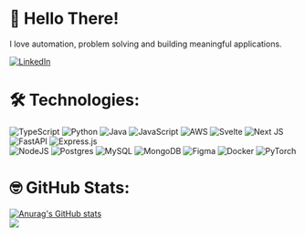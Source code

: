 # 👋 Hello There!
I love automation, problem solving and building meaningful applications.<br/>

[![LinkedIn](https://img.shields.io/badge/_Contact_Me-%230077B5.svg?logo=linkedin&logoColor=white)](https://linkedin.com/in/christian-bayquen) 

# 🛠️ Technologies:
![TypeScript](https://img.shields.io/badge/typescript-%23007ACC.svg?style=flat&logo=typescript&logoColor=white) ![Python](https://img.shields.io/badge/python-3670A0?style=flat&logo=python&logoColor=ffdd54) ![Java](https://img.shields.io/badge/java-%23ED8B00.svg?style=flat&logo=java&logoColor=white) ![JavaScript](https://img.shields.io/badge/javascript-%23323330.svg?style=flat&logo=javascript&logoColor=%23F7DF1E) ![AWS](https://img.shields.io/badge/AWS-%23FF9900.svg?style=flat&logo=amazon-aws&logoColor=white) ![Svelte](https://img.shields.io/badge/svelte-%23f1413d.svg?style=flat&logo=svelte&logoColor=white) ![Next JS](https://img.shields.io/badge/Next-black?style=flat&logo=next.js&logoColor=white) ![FastAPI](https://img.shields.io/badge/FastAPI-005571?style=flat&logo=fastapi) ![Express.js](https://img.shields.io/badge/express.js-%23404d59.svg?style=flat&logo=express&logoColor=%2361DAFB) <br/>![NodeJS](https://img.shields.io/badge/node.js-6DA55F?style=flat&logo=node.js&logoColor=white) ![Postgres](https://img.shields.io/badge/postgres-%23316192.svg?style=flat&logo=postgresql&logoColor=white) ![MySQL](https://img.shields.io/badge/mysql-%2300f.svg?style=flat&logo=mysql&logoColor=white) ![MongoDB](https://img.shields.io/badge/MongoDB-%234ea94b.svg?style=flat&logo=mongodb&logoColor=white) 	![Figma](https://img.shields.io/badge/figma-%23F24E1E.svg?style=flat&logo=figma&logoColor=white) ![Docker](https://img.shields.io/badge/docker-%230db7ed.svg?style=flat&logo=docker&logoColor=white) ![PyTorch](https://img.shields.io/badge/PyTorch-%23EE4C2C.svg?style=flat&logo=PyTorch&logoColor=white)
# 🤓 GitHub Stats:
<!-- ![](https://github-readme-stats.vercel.app/api?username=chrisgabs&theme=onedark&hide_border=false&include_all_commits=true&count_private=true)<br/> -->
<!-- ![](https://github-readme-streak-stats.herokuapp.com/?user=chrisgabs&theme=onedark&hide_border=false)<br/> -->
[![Anurag's GitHub stats](https://github-readme-stats.vercel.app/api?username=chrisgabs&theme=onedark&show_icons=true&hide_title=true)](https://github.com/anuraghazra/github-readme-stats) <br/>
![](https://github-readme-stats.vercel.app/api/top-langs/?username=chrisgabs&theme=onedark&hide_border=false&include_all_commits=true&count_private=true&layout=compact&langs_count=8&card_width=445&hide_title=true)
